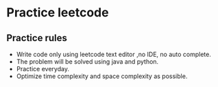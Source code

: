 # Practice leetcode

## Practice rules
- Write code only using leetcode text editor  ,no IDE, no auto complete.
- The problem will be solved using java and python.
- Practice everyday.
- Optimize time complexity and space complexity as possible.